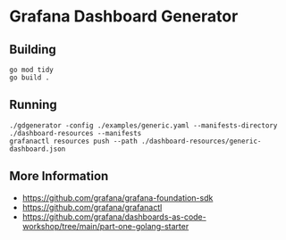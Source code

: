 # Grafana Dashboard Generator


## Building

```shell
go mod tidy
go build .
```

## Running

```shell
./gdgenerator -config ./examples/generic.yaml --manifests-directory ./dashboard-resources --manifests
grafanactl resources push --path ./dashboard-resources/generic-dashboard.json
```

## More Information

* https://github.com/grafana/grafana-foundation-sdk
* https://github.com/grafana/grafanactl
* https://github.com/grafana/dashboards-as-code-workshop/tree/main/part-one-golang-starter

